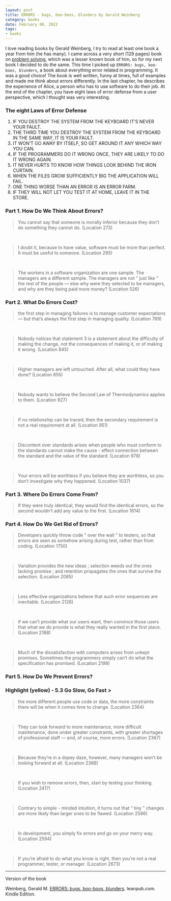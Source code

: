```yaml
---
layout: post
title: ERRORS - bugs, boo-boos, blunders by Gerald Weinberg
category: books
date: February 08, 2022
tags:
- books
---
```


I love reading books by Gerald Weinberg, I try to read at least one book a year from him (he has many). I came across a very short (129 pages) book on [problem solving](https://www.selketjah.com/books/2020/03/02/are-your-lights-on/), which was a lesser known book of him,
so for my next book I decided to do the same. This time I picked up `ERRORS: bugs, boo-boos, blunders`, a book about everything error related in programming. It was a good choice! The book is well written, funny at times, full of examples and made me think about errors differently. In the last chapter, he describes the experience of Alice, a person who has to use software to do their job. At the end of the chapter, you have eight laws of error defense from a user perspective, which I thought was very interesting.

<!--more-->

### The eight Laws of Error Defense

1. IF YOU DESTROY THE SYSTEM FROM THE KEYBOARD IT’S NEVER YOUR FAULT.
2. THE THIRD TIME YOU DESTROY THE SYSTEM FROM THE KEYBOARD IN THE SAME WAY, IT IS YOUR FAULT.
3. IT WON’T GO AWAY BY ITSELF, SO GET AROUND IT ANY WHICH WAY YOU CAN.
4. IF THE PROGRAMMERS DO IT WRONG ONCE, THEY ARE LIKELY TO DO IT WRONG AGAIN.
5. IT NEVER HURTS TO KNOW HOW THINGS LOOK BEHIND THE IRON CURTAIN.
6. WHEN THE FILES GROW SUFFICIENTLY BIG THE APPLICATION WILL FAIL.
7. ONE THING WORSE THAN AN ERROR IS AN ERROR FARM.
8. IF THEY WILL NOT LET YOU TEST IT AT HOME, LEAVE IT IN THE STORE.

### Part 1. How Do We Think About Errors?

> You cannot say that someone is morally inferior because they don’t do something they cannot do. (Location 273)

<br>

> I doubt it, because to have value, software must be more than perfect. It must be useful to someone. (Location 295)

<br>

> The workers in a software organization are one sample. The managers are a different sample. The managers are not “ just like ” the rest of the people — else why were they selected to be managers, and why are they being paid more money? (Location 526)

### Part 2. What Do Errors Cost?

> the first step in managing failures is to manage customer expectations — but that’s always the first step in managing quality. (Location 769)

<br>

> Nobody notices that statement 3 is a statement about the difficulty of making the change, not the consequences of making it, or of making it wrong. (Location 845)

<br>

> Higher managers are left untouched. After all, what could they have done? (Location 855)

<br>

> Nobody wants to believe the Second Law of Thermodynamics applies to them. (Location 927)

<br>

> If no relationship can be traced, then the secondary requirement is not a real requirement at all. (Location 951)

<br>

> Discontent over standards arises when people who must conform to the standards cannot make the cause - effect connection between the standard and the value of the standard. (Location 978)

<br>

> Your errors will be worthless if you believe they are worthless, so you don’t investigate why they happened. (Location 1037)

### Part 3. Where Do Errors Come From?

> If they were truly identical, they would find the identical errors, so the second wouldn’t add any value to the first. (Location 1614)

### Part 4. How Do We Get Rid of Errors?

> Developers quickly throw code “ over the wall ” to testers, so that errors are seen as somehow arising during test, rather than from coding. (Location 1750)

<br>

> Variation provides the new ideas ; selection weeds out the ones lacking promise ; and retention propagates the ones that survive the selection. (Location 2085)

<br>

> Less effective organizations believe that such error sequences are inevitable. (Location 2128)

<br>

> if we can’t provide what our users want, then convince those users that what we do provide is what they really wanted in the first place. (Location 2188)

<br>

> Much of the dissatisfaction with computers arises from unkept promises. Sometimes the programmers simply can’t do what the specification has promised. (Location 2199)

### Part 5. How Do We Prevent Errors?<h3 class='noteHeading'>Highlight (<span class='highlight_yellow'>yellow</span>) - 5.3 Go Slow, Go Fast &gt; 

> the more different people use code or data, the more constraints there will be when it comes time to change. (Location 2364)

<br>
 
 > They can look forward to more maintenance, more difficult maintenance, done under greater constraints, with greater shortages of professional staff — and, of course, more errors. (Location 2367)

<br>

> Because they’re in a dopey daze, however, many managers won’t be looking forward at all. (Location 2368)

<br>

> If you wish to remove errors, then, start by testing your thinking. (Location 2417)

<br>

> Contrary to simple - minded intuition, it turns out that “ tiny ” changes are more likely than larger ones to be flawed. (Location 2586)

<br>

> In development, you simply fix errors and go on your merry way. (Location 2594)

<br>

> If you’re afraid to do what you know is right, then you’re not a real programmer, tester, or manager. (Location 2673)

----

Version of the book

Weinberg, Gerald M. [ERRORS: bugs, boo-boos, blunders](https://www.goodreads.com/book/show/40665361-errors). leanpub.com. Kindle Edition. 